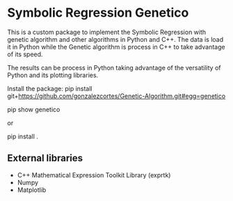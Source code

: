 <h1> Symbolic Regression Genetico </h1>

This is a custom package to implement the Symbolic Regression with genetic algorithm and other algorithms in Python and C++. The data is load it in Python while the Genetic algorithm is process in C++ to take advantage of its speed. 

The results can be process in Python taking advantage of the versatility of Python and its plotting libraries.


Install the package: pip install git+https://github.com/gonzalezcortes/Genetic-Algorithm.git#egg=genetico

pip show genetico

or 

pip install .

<h2> External libraries </h2>

<ul>
	<li> C++  Mathematical  Expression  Toolkit  Library (exprtk)</li>
	<li> Numpy </li>
	<li> Matplotlib </li>
</ul>

